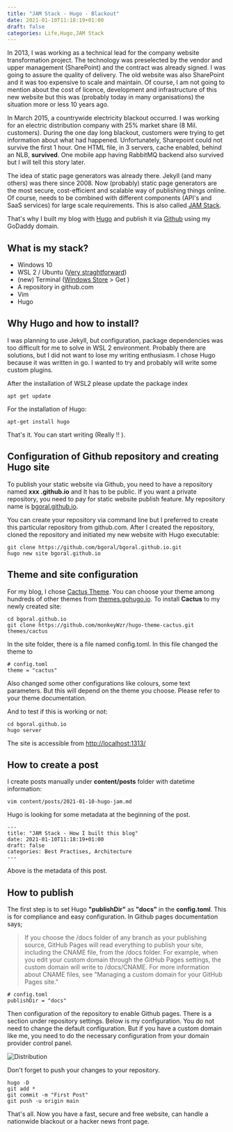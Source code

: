 ```yaml
---
title: "JAM Stack - Hugo - Blackout"
date: 2021-01-10T11:18:19+01:00
draft: false
categories: Life,Hugo,JAM Stack
---
```

In 2013, I was working as a technical lead for the company website transformation project. The technology was preselected by the vendor and upper management (SharePoint) and the contract was already signed. I was going to assure the quality of delivery. The old website was also SharePoint and it was too expensive to scale and maintain. Of course, I am not going to mention about the cost of licence, development and infrastructure of this new website but this was (probably today in many organisations) the situation more or less 10 years ago. 

In March 2015, a countrywide electricity blackout occurred. I was working for an electric distribution company with 25% market share (8 Mil. customers). During the one day long blackout, customers were trying to get information about what had happened. Unfortunately, Sharepoint could not survive the first 1 hour. One HTML file, in 3 servers, cache enabled, behind an NLB, **survived**. One mobile app having RabbitMQ backend also survived but I will tell this story later.

The idea of static page generators was already there. Jekyll (and many others) was there since 2008. Now (probably) static page generators are the most secure, cost-efficient and scalable way of publishing things online. Of course, needs to be combined with different components (API's and SaaS services) for large scale requirements. This is also called [JAM Stack](https://jamstack.org/). 

That's why I built my blog with [Hugo](https://gohugo.io/) and publish it via [Github](https://github.com/bgoral/bgoral.github.io) using my GoDaddy domain. 

## What is my stack? 

- Windows 10 
- WSL 2 / Ubuntu ([Very straghtforward](https://docs.microsoft.com/en-us/windows/wsl/install-win10))
- (new) Terminal ([Windows Store](https://www.microsoft.com/en-us/p/windows-terminal/9n0dx20hk701#activetab=pivot:overviewtab) > Get )
- A repository in github.com
- Vim
- Hugo 

## Why Hugo and how to install?

I was planning to use Jekyll, but configuration, package dependencies was too difficult for me to solve in WSL 2 environment. Probably there are solutions, but I did not want to lose my writing enthusiasm. I chose Hugo because it was written in go. I wanted to try and probably will write some custom plugins. 

After the installation of WSL2 please update the package index
```
apt get update
```

For the installation of Hugo: 

```
apt-get install hugo 
```

That's it. You can start writing (Really !! ). 

## Configuration of Github repository and creating Hugo site

To publish your static website via Github, you need to have a repository named **xxx .github.io** and It has to be public. If you want a private repository, you need to pay for static website publish feature. My repository name is [bgoral.github.io](https://github.com/bgoral/bgoral.github.io).  

You can create your repository via command line but I preferred to create this particular repository from github.com. After I created the repository, cloned the repository and initiated my new website with Hugo executable:

```
git clone https://github.com/bgoral/bgoral.github.io.git
hugo new site bgoral.github.io  
```

## Theme and site configuration


For my blog, I chose [Cactus Theme](https://github.com/monkeyWzr/hugo-theme-cactus). You can choose your theme among hundreds of other themes from [themes.gohugo.io](https://themes.gohugo.io/). To install **Cactus** to my newly created site:

```
cd bgoral.github.io
git clone https://github.com/monkeyWzr/hugo-theme-cactus.git themes/cactus
```

In the site folder, there is a file named config.toml. In this file changed the theme to 
```
# config.toml
theme = "cactus"
```
Also changed some other configurations like colours, some text parameters. But this will depend on the theme you choose.  Please refer to your theme documentation. 

And to test if this is working or not: 

```
cd bgoral.github.io
hugo server
```
The site is accessible from [http://localhost:1313/](http://localhost:1313/)

## How to create a post

I create posts manually under **content/posts** folder with datetime information:

```
vim content/posts/2021-01-10-hugo-jam.md
```
Hugo is looking for some metadata at the beginning of the post. 
```
---
title: "JAM Stack - How I built this blog"
date: 2021-01-10T11:18:19+01:00
draft: false
categories: Best Practises, Architecture
---
```

Above is the metadata of this post. 

## How to publish

The first step is to set Hugo **"publishDir"** as **"docs"** in the **config.toml**. This is for compliance and easy configuration. In Github pages documentation says;

>If you choose the /docs folder of any branch as your publishing source, GitHub Pages will read everything to publish your site, including the CNAME file, from the /docs folder. For example, when you edit your custom domain through the GitHub Pages settings, the custom domain will write to /docs/CNAME. For more information about CNAME files, see "Managing a custom domain for your GitHub Pages site."


```
# config.toml
publishDir = "docs"
```

Then configuration of the repository to enable Github pages. There is a section under repository settings. Below is my configuration. You do not need to change the default configuration. But if you have a custom domain like me, you need to do the necessary configuration from your domain provider control panel. 

![Distribution](../../githubpages.jpg)

Don't forget to push your changes to your repository. 

```
hugo -D
git add *
git commit -m "First Post"
git push -u origin main
```

That's all. Now you have a fast, secure and free website, can handle a nationwide blackout or a hacker news front page. 
